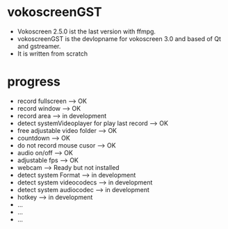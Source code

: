 # vokoscreenGST

* Vokoscreen 2.5.0 ist the last version with ffmpg.
* vokoscreenGST is the devlopname for vokoscreen 3.0 and based of Qt and gstreamer.
* It is written from scratch

# progress
* record fullscreen                       --> OK
* record window                           --> OK
* record area                             --> in development
* detect systemVideoplayer for play last record --> OK
* free adjustable video folder            --> OK
* countdown                               --> OK
* do not record mouse cusor               --> OK
* audio on/off                            --> OK
* adjustable fps                          --> OK
* webcam                                  --> Ready but not installed
* detect system Format                    --> in development
* detect system videocodecs               --> in development
* detect system audiocodec                --> in development
* hotkey                                  --> in development
* ...
* ...
* ...
